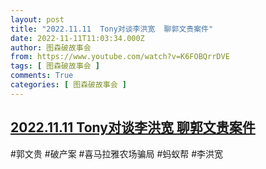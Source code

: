 ```yaml
---
layout: post
title: "2022.11.11  Tony对谈李洪宽  聊郭文贵案件"
date: 2022-11-11T11:03:34.000Z
author: 图森破故事会
from: https://www.youtube.com/watch?v=K6FOBQrrDVE
tags: [ 图森破故事会 ]
comments: True
categories: [ 图森破故事会 ]
---
```

<!--1668164614000-->
[2022.11.11  Tony对谈李洪宽  聊郭文贵案件](https://www.youtube.com/watch?v=K6FOBQrrDVE)
------

<div>
#郭文贵  #破产案 #喜马拉雅农场骗局  #蚂蚁帮 #李洪宽
</div>
